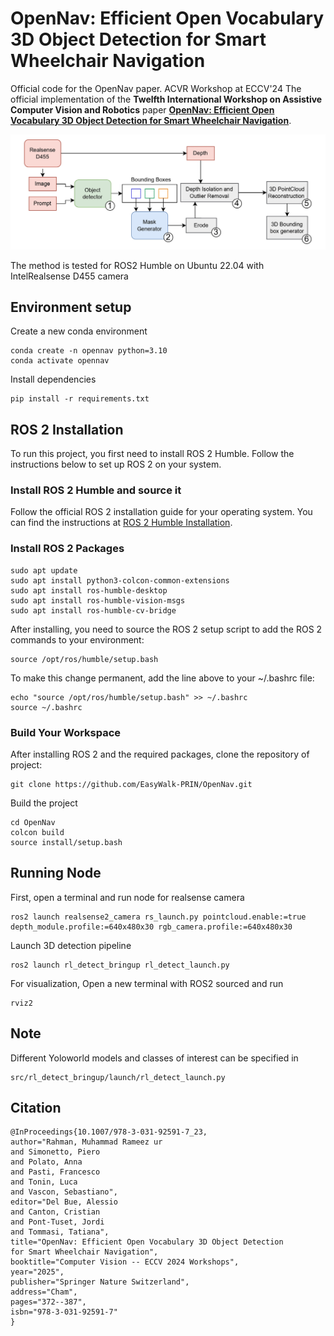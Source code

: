 # OpenNav: Efficient Open Vocabulary 3D Object Detection for Smart Wheelchair Navigation
Official code for the OpenNav paper. ACVR Workshop at ECCV'24
The official implementation of the **Twelfth International Workshop on Assistive Computer Vision and Robotics** paper [**OpenNav: Efficient Open Vocabulary 3D Object Detection for Smart Wheelchair Navigation**](https://link.springer.com/chapter/10.1007/978-3-031-92591-7_23).

![pipeline](assets/pipeline.jpg)

The method is tested for ROS2 Humble on Ubuntu 22.04 with IntelRealsense D455 camera

## Environment setup
Create a new conda environment
```
conda create -n opennav python=3.10
conda activate opennav
```

Install dependencies
```
pip install -r requirements.txt
```

## ROS 2 Installation
To run this project, you first need to install ROS 2 Humble. Follow the instructions below to set up ROS 2 on your system.

### Install ROS 2 Humble and source it

Follow the official ROS 2 installation guide for your operating system. You can find the instructions at [ROS 2 Humble Installation](https://docs.ros.org/en/humble/Installation/).

### Install ROS 2 Packages
```
sudo apt update
sudo apt install python3-colcon-common-extensions
sudo apt install ros-humble-desktop
sudo apt install ros-humble-vision-msgs
sudo apt install ros-humble-cv-bridge
```

After installing, you need to source the ROS 2 setup script to add the ROS 2 commands to your environment:

```
source /opt/ros/humble/setup.bash
```

To make this change permanent, add the line above to your ~/.bashrc file:
```
echo "source /opt/ros/humble/setup.bash" >> ~/.bashrc
source ~/.bashrc
```
### Build Your Workspace

After installing ROS 2 and the required packages, clone the repository of project:
```
git clone https://github.com/EasyWalk-PRIN/OpenNav.git
```
Build the project
```
cd OpenNav
colcon build
source install/setup.bash
```
## Running Node
First, open a terminal and run node for realsense camera
```
ros2 launch realsense2_camera rs_launch.py pointcloud.enable:=true depth_module.profile:=640x480x30 rgb_camera.profile:=640x480x30
```
Launch 3D detection pipeline
```
ros2 launch rl_detect_bringup rl_detect_launch.py
```

For visualization, Open a new terminal with ROS2 sourced and run
```
rviz2
```
## Note
Different Yoloworld models and classes of interest can be specified in
```
src/rl_detect_bringup/launch/rl_detect_launch.py
```

## Citation
```
@InProceedings{10.1007/978-3-031-92591-7_23,
author="Rahman, Muhammad Rameez ur
and Simonetto, Piero
and Polato, Anna
and Pasti, Francesco
and Tonin, Luca
and Vascon, Sebastiano",
editor="Del Bue, Alessio
and Canton, Cristian
and Pont-Tuset, Jordi
and Tommasi, Tatiana",
title="OpenNav: Efficient Open Vocabulary 3D Object Detection for Smart Wheelchair Navigation",
booktitle="Computer Vision -- ECCV 2024 Workshops",
year="2025",
publisher="Springer Nature Switzerland",
address="Cham",
pages="372--387",
isbn="978-3-031-92591-7"
}
```
